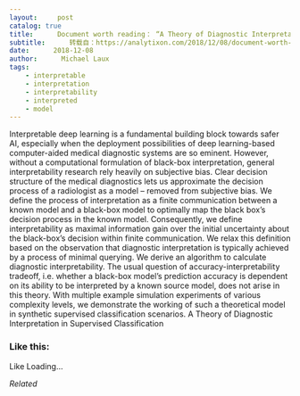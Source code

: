 ```yaml
---
layout:     post
catalog: true
title:      Document worth reading： “A Theory of Diagnostic Interpretation in Supervised Classification”
subtitle:      转载自：https://analytixon.com/2018/12/08/document-worth-reading-a-theory-of-diagnostic-interpretation-in-supervised-classification/
date:      2018-12-08
author:      Michael Laux
tags:
    - interpretable
    - interpretation
    - interpretability
    - interpreted
    - model
---
```


Interpretable deep learning is a fundamental building block towards safer AI, especially when the deployment possibilities of deep learning-based computer-aided medical diagnostic systems are so eminent. However, without a computational formulation of black-box interpretation, general interpretability research rely heavily on subjective bias. Clear decision structure of the medical diagnostics lets us approximate the decision process of a radiologist as a model – removed from subjective bias. We define the process of interpretation as a finite communication between a known model and a black-box model to optimally map the black box’s decision process in the known model. Consequently, we define interpretability as maximal information gain over the initial uncertainty about the black-box’s decision within finite communication. We relax this definition based on the observation that diagnostic interpretation is typically achieved by a process of minimal querying. We derive an algorithm to calculate diagnostic interpretability. The usual question of accuracy-interpretability tradeoff, i.e. whether a black-box model’s prediction accuracy is dependent on its ability to be interpreted by a known source model, does not arise in this theory. With multiple example simulation experiments of various complexity levels, we demonstrate the working of such a theoretical model in synthetic supervised classification scenarios. A Theory of Diagnostic Interpretation in Supervised Classification





### Like this:

Like Loading...


*Related*

